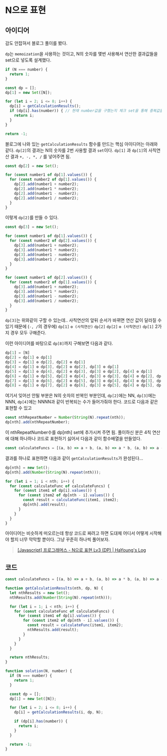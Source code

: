 # N으로 표현

## 아이디어
감도 안잡혀서 블로그 풀이를 봤다.

`dp`는 `memoization`을 사용하는 것이고, N의 숫자를 몇번 사용해서 연산한 결과값들을 set으로 넣도록 설계했다.
```js
if (N === number) {
  return 1;
}

const dp = [];
dp[1] = new Set([N]);

for (let i = 2; i <= 8; i++) {
  dp[i] = getCalculationResults();
  if (dp[i].has(number)) { // 현재 number값을 구했는지 체크 set을 통해 중복값을 제거 하면서 값 체크도 O(1)로 처리 할 수 있다.
    return i;
  }
}

return -1;
```

블로그에 나와 있는 `getCalculationResults` 함수를 만드는 핵심 아이디어는 아래와 같다.
`dp[2]`의 결과는 N의 숫자를 2번 사용할 결과 `set`이다.
`dp[1]` 과 `dp[1]`의 사칙연산 결과 `+, -, *, /` 를 넣어주면 됨.

```js
const dp[2] = new Set();

for (const number1 of dp[1].values()) {
  for (const number2 of dp[1].values()) {
    dp[2].add(number1 + number2);
    dp[2].add(number1 * number2);
    dp[2].add(number1 - number2);
    dp[2].add(number1 / number2);
  }
}
```

이렇게 `dp[2]`를 만들 수 있다.

```js
const dp[3] = new Set();

for (const number1 of dp[1].values()) {
  for (const number2 of dp[2].values()) {
    dp[3].add(number1 + number2);
    dp[3].add(number1 * number2);
    dp[3].add(number1 - number2);
    dp[3].add(number1 / number2);
  }
}

for (const number1 of dp[2].values()) {
  for (const number2 of dp[1].values()) {
    dp[3].add(number1 + number2);
    dp[3].add(number1 * number2);
    dp[3].add(number1 - number2);
    dp[3].add(number1 / number2);
  }
}
```

`dp[3]`는 위와같이 구할 수 있는데..
사칙연산의 앞뒤 순서가 바뀌면 연산 값이 달라질 수 있기 때문에 (`-, /`의 경우에)
`dp[1]` `⚙︎ (사칙연산)` `dp[2]`
`dp[2]` `⚙︎ (사칙연산)` `dp[1]` 2가지 경우 모두 구해준다.

이런 아이디어를 바탕으로 `dp[8]`까지 구해보면 다음과 같다.

```js
dp[1] = [N]
dp[2] = dp[1] ⚙︎ dp[1]
dp[3] = dp[1] ⚙︎ dp[2], dp[2] ⚙︎ dp[1]
dp[4] = dp[1] ⚙︎ dp[3], dp[2] ⚙︎ dp[2], dp[3] ⚙︎ dp[1]
dp[5] = dp[1] ⚙︎ dp[4], dp[2] ⚙︎ dp[3], dp[3] ⚙︎ dp[2], dp[4] ⚙︎ dp[1]
dp[6] = dp[1] ⚙︎ dp[5], dp[2] ⚙︎ dp[4], dp[3] ⚙︎ dp[3], dp[4] ⚙︎ dp[2], dp[5] ⚙︎ do[1]
dp[7] = dp[1] ⚙︎ dp[6], dp[2] ⚙︎ dp[5], dp[3] ⚙︎ dp[4], dp[4] ⚙︎ dp[3], dp[5] ⚙︎ do[2], dp[6] ⚙︎ do[1]
dp[8] = dp[1] ⚙︎ dp[7], dp[2] ⚙︎ dp[6], dp[3] ⚙︎ dp[5], dp[4] ⚙︎ dp[5], dp[5] ⚙︎ do[3], dp[6] ⚙︎ do[2], dp[7] ⚙︎ do[1]
```

여기서 잊어선 안될 부분은 N의 숫자의 반복인 부분인데,
`dp[2]`에는 NN, `dp[3]`에는 NNN, `dp[4]`에는 NNNN과 같이 반복되는 수가 들어가줘야 한다.
코드로 다음과 같은 표현할 수 있고

```js
const nthRepeatNumber = Number(String(N).repeat(nth));
dp[nth].add(nthRepeatNumber);
```

이 nthRepeatNumber수를 dp[nth] set에 추가시켜 주면 됨.
풀이하신 분은 4칙 연산에 대해 하나하나 코드로 표현하기 싫어서 다음과 같이 함수배열을 만들었다.

```js
const calculateFuncs = [(a, b) => a + b, (a, b) => a * b, (a, b) => a - b, (a, b) => a / b];
```

결과를 하나로 표현하면 다음과 같이 `getCalculationResults`가 완성된다...

```js
dp[nth] = new Set();
dp[nth].add(Number(String(N).repeat(nth)));

for (let i = 1; i < nth; i++) {
  for (const calculateFunc of calculateFuncs) {
    for (const item1 of dp[i].values()) {
      for (const item2 of dp[nth - i].values()) {
        const result = calculateFunc(item1, item2);
        dp[nth].add(result);
      }
    }
  }
}
```
아이디어는 비슷하게 떠오르는데 항상 코드로 짜려고 하면 도대체 어디서 어떻게 시작해야 할지 너무 막막할 뿐이다. 그냥 꾸준히 하나씩 풀어보자.

> [[Javascript] 프로그래머스 - N으로 표현 Lv3 (DP) | HaYoung's Log](https://ha-young.github.io/2021/algorithm_javascript/%ED%94%84%EB%A1%9C%EA%B7%B8%EB%9E%98%EB%A8%B8%EC%8A%A4-N%EC%9C%BC%EB%A1%9C%ED%91%9C%ED%98%84_lv3_dp/)


## 코드

```js
const calculateFuncs = [(a, b) => a + b, (a, b) => a * b, (a, b) => a - b, (a, b) => Math.floor(a / b)];

function getCalculationResults(nth, dp, N) {
  let nthResults = new Set();
  nthResults.add(Number(String(N).repeat(nth)));

  for (let i = 1; i < nth; i++) {
    for (const calculateFunc of calculateFuncs) {
      for (const item1 of dp[i].values()) {
        for (const item2 of dp[nth - i].values()) {
          const result = calculateFunc(item1, item2);
          nthResults.add(result);
        }
      }
    }
  }

  return nthResults;
}

function solution(N, number) {
  if (N === number) {
    return 1;
  }

  const dp = [];
  dp[1] = new Set([N]);

  for (let i = 2; i <= 8; i++) {
    dp[i] = getCalculationResults(i, dp, N);

    if (dp[i].has(number)) {
      return i;
    }
  }

  return -1;
}

```
